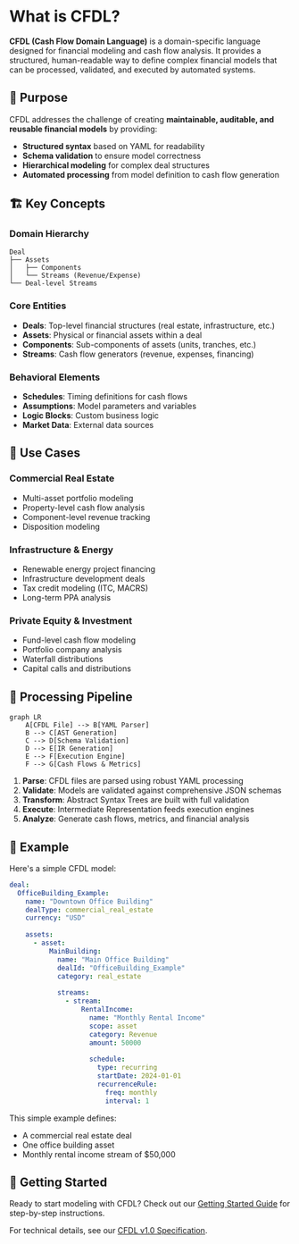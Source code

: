 # What is CFDL?

**CFDL (Cash Flow Domain Language)** is a domain-specific language designed for financial modeling and cash flow analysis. It provides a structured, human-readable way to define complex financial models that can be processed, validated, and executed by automated systems.

## 🎯 Purpose

CFDL addresses the challenge of creating **maintainable, auditable, and reusable financial models** by providing:

- **Structured syntax** based on YAML for readability
- **Schema validation** to ensure model correctness
- **Hierarchical modeling** for complex deal structures
- **Automated processing** from model definition to cash flow generation

## 🏗️ Key Concepts

### Domain Hierarchy
```
Deal
├── Assets
│   ├── Components
│   └── Streams (Revenue/Expense)
└── Deal-level Streams
```

### Core Entities
- **Deals**: Top-level financial structures (real estate, infrastructure, etc.)
- **Assets**: Physical or financial assets within a deal
- **Components**: Sub-components of assets (units, tranches, etc.)
- **Streams**: Cash flow generators (revenue, expenses, financing)

### Behavioral Elements
- **Schedules**: Timing definitions for cash flows
- **Assumptions**: Model parameters and variables
- **Logic Blocks**: Custom business logic
- **Market Data**: External data sources

## 💼 Use Cases

### Commercial Real Estate
- Multi-asset portfolio modeling
- Property-level cash flow analysis
- Component-level revenue tracking
- Disposition modeling

### Infrastructure & Energy
- Renewable energy project financing
- Infrastructure development deals
- Tax credit modeling (ITC, MACRS)
- Long-term PPA analysis

### Private Equity & Investment
- Fund-level cash flow modeling
- Portfolio company analysis
- Waterfall distributions
- Capital calls and distributions

## 🔄 Processing Pipeline

```mermaid
graph LR
    A[CFDL File] --> B[YAML Parser]
    B --> C[AST Generation]
    C --> D[Schema Validation]
    D --> E[IR Generation]
    E --> F[Execution Engine]
    F --> G[Cash Flows & Metrics]
```

1. **Parse**: CFDL files are parsed using robust YAML processing
2. **Validate**: Models are validated against comprehensive JSON schemas
3. **Transform**: Abstract Syntax Trees are built with full validation
4. **Execute**: Intermediate Representation feeds execution engines
5. **Analyze**: Generate cash flows, metrics, and financial analysis

## 🎨 Example

Here's a simple CFDL model:

```yaml
deal:
  OfficeBuilding_Example:
    name: "Downtown Office Building"
    dealType: commercial_real_estate
    currency: "USD"
    
    assets:
      - asset:
          MainBuilding:
            name: "Main Office Building"
            dealId: "OfficeBuilding_Example"
            category: real_estate
            
            streams:
              - stream:
                  RentalIncome:
                    name: "Monthly Rental Income"
                    scope: asset
                    category: Revenue
                    amount: 50000
                    
                    schedule:
                      type: recurring
                      startDate: 2024-01-01
                      recurrenceRule:
                        freq: monthly
                        interval: 1
```

This simple example defines:
- A commercial real estate deal
- One office building asset
- Monthly rental income stream of $50,000

## 🚀 Getting Started

Ready to start modeling with CFDL? Check out our [Getting Started Guide](./getting-started.md) for step-by-step instructions.

For technical details, see our [CFDL v1.0 Specification](../specification/cfdl-v1-spec.md).